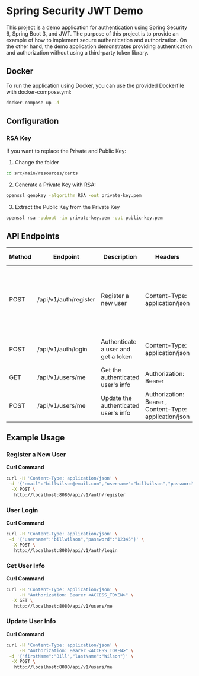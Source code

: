 # Spring Security JWT Demo

This project is a demo application for authentication using Spring Security 6, Spring Boot 3, and JWT.
The purpose of this project is to provide an example of how to implement secure authentication and
authorization. On the other hand, the demo application demonstrates providing authentication and
authorization without using a third-party token library.

## Docker

To run the application using Docker, you can use the provided Dockerfile with docker-compose.yml:

```bash
docker-compose up -d
```

## Configuration

### RSA Key

If you want to replace the Private and Public Key:

1. Change the folder

```bash
cd src/main/resources/certs
```

2. Generate a Private Key with RSA:

```bash
openssl genpkey -algorithm RSA -out private-key.pem
```

3. Extract the Public Key from the Private Key

```bash
openssl rsa -pubout -in private-key.pem -out public-key.pem
```

## API Endpoints

| Method | Endpoint              | Description                          | Headers                                                           | Request Body                                                                                                     | Response |
|--------|-----------------------|--------------------------------------|-------------------------------------------------------------------|------------------------------------------------------------------------------------------------------------------|----------|
| POST   | /api/v1/auth/register | Register a new user                  | Content-Type: application/json                                    | `{ "username": "String", "email": "String", "password": "String", "firstName": "String", "lastName": "String" }` |          |
| POST   | /api/v1/auth/login    | Authenticate a user and get a token  | Content-Type: application/json                                    | `{ "username": "String", "password": "String" }`                                                                 |          |
| GET    | /api/v1/users/me      | Get the authenticated user's info    | Authorization: Bearer <jwt-token>                                 | None                                                                                                             |          |
| POST   | /api/v1/users/me      | Update the authenticated user's info | Authorization: Bearer <jwt-token>, Content-Type: application/json | `{ "firstName": "String", "lastName": "String" }`                                                                |          |

## Example Usage

### Register a New User

**Curl Command**

```bash
curl -H 'Content-Type: application/json' \
 -d '{"email":"billwilson@email.com","username":"billwilson","password":"12345","registerAsAdmin":true,"firstName":"Bill","lastName":"Wilson"}' \
  -X POST \
   http://localhost:8080/api/v1/auth/register
```

### User Login

**Curl Command**

```bash
curl -H 'Content-Type: application/json' \
 -d '{"username":"billwilson","password":"12345"}' \
  -X POST \
   http://localhost:8080/api/v1/auth/login
```

### Get User Info

**Curl Command**

```bash
curl -H 'Content-Type: application/json' \
     -H "Authorization: Bearer <ACCESS_TOKEN>" \
  -X GET \
   http://localhost:8080/api/v1/users/me 
```

### Update User Info

**Curl Command**

```bash
curl -H 'Content-Type: application/json' \
     -H "Authorization: Bearer <ACCESS_TOKEN>" \
 -d '{"firstName":"Bill","lastName":"Wilson"}' \
  -X POST \
   http://localhost:8080/api/v1/users/me 
```